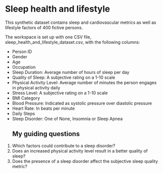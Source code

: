 # Sleep health and lifestyle
This synthetic dataset contains sleep and cardiovascular metrics as well as lifestyle factors of 400 fictive persons.

The workspace is set up with one CSV file, sleep_health_and_lifestyle_dataset.csv, with the following columns:

* Person ID
* Gender
* Age
* Occupation
* Sleep Duration: Average number of hours of sleep per day
* Quality of Sleep: A subjective rating on a 1-10 scale
* Physical Activity Level: Average number of minutes the person engages in physical activity daily
* Stress Level: A subjective rating on a 1-10 scale
* BMI Category
* Blood Pressure: Indicated as systolic pressure over diastolic pressure
* Heart Rate: In beats per minute
* Daily Steps
* Sleep Disorder: One of None, Insomnia or Sleep Apnea
  ## My guiding questions
1. Which factors could contribute to a sleep disorder?
2. Does an increased physical activity level result in a better quality of sleep?
3. Does the presence of a sleep disorder affect the subjective sleep quality metric?
